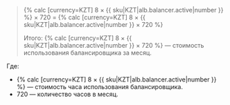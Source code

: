 > {% calc [currency=KZT] 8 × {{ sku|KZT|alb.balancer.active|number }} %} × 720 = {% calc [currency=KZT] 8 × {{ sku|KZT|alb.balancer.active|number }} × 720 %}
>
> Итого: {% calc [currency=KZT] 8 × {{ sku|KZT|alb.balancer.active|number }} × 720 %} — стоимость использования балансировщика за месяц.

Где:

* {% calc [currency=KZT] 8 × {{ sku|KZT|alb.balancer.active|number }} %} — стоимость часа использования балансировщика.
* 720 — количество часов в месяц.